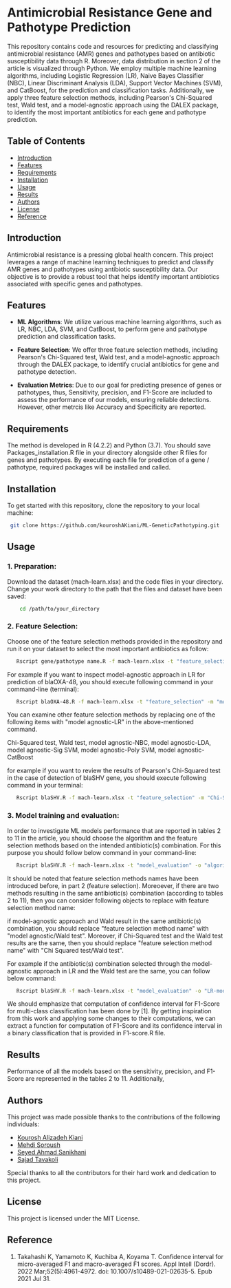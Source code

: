 # Antimicrobial Resistance Gene and Pathotype Prediction

This repository contains code and resources for predicting and classifying antimicrobial resistance (AMR) genes and pathotypes based on antibiotic susceptibility data through R. Moreover, data distribution in section 2 of the article is visualized through Python. We employ multiple machine learning algorithms, including Logistic Regression (LR), Naive Bayes Classifier (NBC), Linear Discriminant Analysis (LDA), Support Vector Machines (SVM), and CatBoost, for the prediction and classification tasks. Additionally, we apply three feature selection methods, including Pearson's Chi-Squared test, Wald test, and a model-agnostic approach using the DALEX package, to identify the most important antibiotics for each gene and pathotype prediction.

## Table of Contents

- [Introduction](#introduction)
- [Features](#features)
- [Requirements](#requirements)
- [Installation](#installation)
- [Usage](#usage)
- [Results](#results)
- [Authors](#authors)
- [License](#license)
- [Reference](#reference)

## Introduction

Antimicrobial resistance is a pressing global health concern. This project leverages a range of machine learning techniques to predict and classify AMR genes and pathotypes using antibiotic susceptibility data. Our objective is to provide a robust tool that helps identify important antibiotics associated with specific genes and pathotypes.

## Features

- **ML Algorithms**: We utilize various machine learning algorithms, such as LR, NBC, LDA, SVM, and CatBoost, to perform gene and pathotype prediction and classification tasks.

- **Feature Selection**: We offer three feature selection methods, including Pearson's Chi-Squared test, Wald test, and a model-agnostic approach through the DALEX package, to identify crucial antibiotics for gene and pathotype detection.

- **Evaluation Metrics**: Due to our goal for predicting presence of genes or pathotypes, thus, Sensitivity, precision, and F1-Score are included to assess the performance of our models, ensuring reliable detections. However, other metrcis like Accuracy and Specificity are reported.

## Requirements

The method is developed in R (4.2.2) and Python (3.7). You should save Packages_installation.R file in your directory alongside other R files for genes and pathotypes. By executing each file for prediction of a gene / pathotype, required packages will be installed and called.

## Installation

To get started with this repository, clone the repository to your local machine:

   ```bash
    git clone https://github.com/kouroshAKiani/ML-GeneticPathotyping.git
   ```

## Usage
### 1. Preparation:
 Download the dataset (mach-learn.xlsx) and the code files in your directory. Change your work directory to the path that the files and dataset have been saved:

```bash
    cd /path/to/your_directory
   ```

### 2. Feature Selection:
 Choose one of the feature selection methods provided in the repository and run it on your dataset to select the most important antibiotics as follow:

```bash
   Rscript gene/pathotype name.R -f mach-learn.xlsx -t "feature_selection" -m "feature selection method"
```

For example if you want to inspect model-agnostic approach in LR for prediction of blaOXA-48, you should execute following command in your command-line (terminal):
 
```bash
   Rscript blaOXA-48.R -f mach-learn.xlsx -t "feature_selection" -m "model agnostic-LR"
```
You can examine other feature selection methods by replacing one of the following items with "model agnostic-LR" in the above-mentioned command.

Chi-Squared test, Wald test, model agnostic-NBC, model agnostic-LDA, model agnostic-Sig SVM, model agnostic-Poly SVM, model agnostic-CatBoost

for example if you want to review the results of Pearson's Chi-Squared test in the case of detection of blaSHV gene, you should execute following command in your terminal:

```bash
   Rscript blaSHV.R -f mach-learn.xlsx -t "feature_selection" -m "Chi-Squared test"
```

### 3. Model training and evaluation:
In order to investigate ML models performance that are reported in tables 2 to 11 in the article, you should choose the algorithm and the feature selection methods based on the intended antibiotic(s) combination. For this purpose you should follow below command in your command-line:

```bash
   Rscript blaSHV.R -f mach-learn.xlsx -t "model_evaluation" -o "algorithm name-feature selection method name"
```

It should be noted that feature selection methods names have been introduced before, in part 2 (feature selection). Moreoever, if there are two methods resulting in the same antibiotic(s) combination (according to tables 2 to 11), then you can consider following objects to replace with feature selection method name:

if model-agnostic approach and Wald result in the same antibiotic(s) combination, you should replace "feature selection method name" with "model agnostic/Wald test". Moreover, if Chi-Squared test and the Wald test results are the same, then you should replace "feature selection method name" with "Chi Squared test/Wald test".

For example if the antibiotic(s) combination selected through the model-agnostic approach in LR and the Wald test are the same, you can follow below command:

```bash
   Rscript blaSHV.R -f mach-learn.xlsx -t "model_evaluation" -o "LR-model agnostic/Wald test"
```
We should emphasize that computation of confidence interval for F1-Score for multi-class classification has been done by [1]. By getting inspiration from this work and applying some changes to their computations, we can extract a function for computation of F1-Score and its confidence interval in a binary classification that is provided in F1-score.R file.

## Results

Performance of all the models based on the sensitivity, precision, and F1-Score are represented in the tables 2 to 11. Additionally, 

## Authors

This project was made possible thanks to the contributions of the following individuals:

- [Kourosh Alizadeh Kiani](https://github.com/kouroshAKiani)
- [Mehdi Soroush](https://github.com/MehdiSoroush)
- [Seyed Ahmad Sanikhani](https://github.com/AhmadSanikhani)
- [Sajad Tavakoli](https://github.com/sajadtavakoli) 

Special thanks to all the contributors for their hard work and dedication to this project.

## License

This project is licensed under the MIT License.
   
## Reference
1. Takahashi K, Yamamoto K, Kuchiba A, Koyama T. Confidence interval for micro-averaged F1 and macro-averaged F1 scores.  Appl Intell (Dordr). 2022 Mar;52(5):4961-4972. doi: 10.1007/s10489-021-02635-5. Epub 2021 Jul 31.


